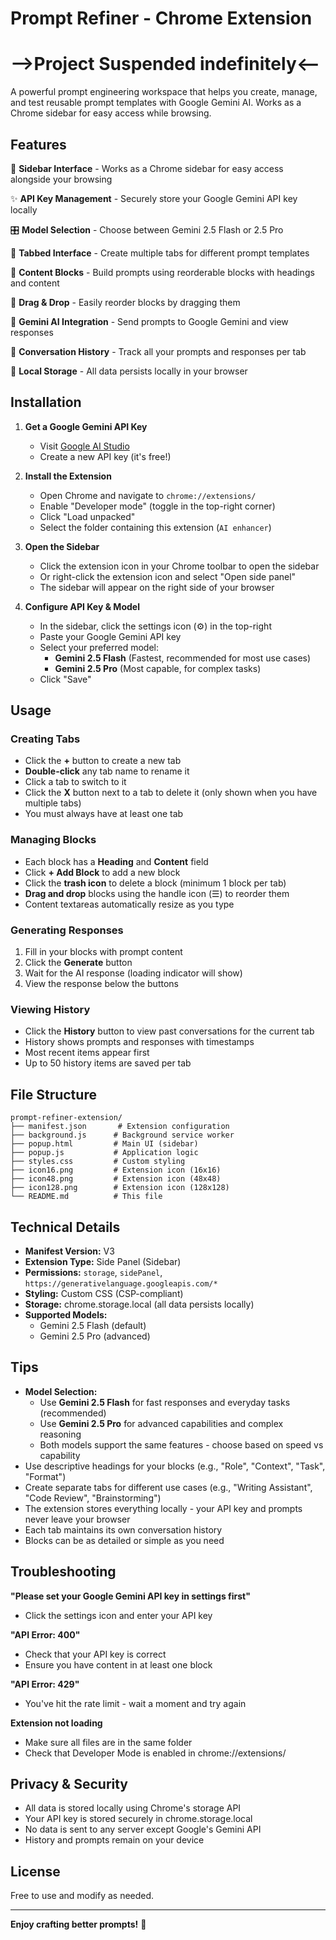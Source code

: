 # Prompt Refiner - Chrome Extension

# -->Project Suspended indefinitely<--


A powerful prompt engineering workspace that helps you create, manage, and test reusable prompt templates with Google Gemini AI. Works as a Chrome sidebar for easy access while browsing.

## Features

🎨 **Sidebar Interface** - Works as a Chrome sidebar for easy access alongside your browsing

✨ **API Key Management** - Securely store your Google Gemini API key locally

🎛️ **Model Selection** - Choose between Gemini 2.5 Flash or 2.5 Pro

📑 **Tabbed Interface** - Create multiple tabs for different prompt templates

🧩 **Content Blocks** - Build prompts using reorderable blocks with headings and content

🎯 **Drag & Drop** - Easily reorder blocks by dragging them

🤖 **Gemini AI Integration** - Send prompts to Google Gemini and view responses

📜 **Conversation History** - Track all your prompts and responses per tab

💾 **Local Storage** - All data persists locally in your browser

## Installation

1. **Get a Google Gemini API Key**
   - Visit [Google AI Studio](https://makersuite.google.com/app/apikey)
   - Create a new API key (it's free!)

2. **Install the Extension**
   - Open Chrome and navigate to `chrome://extensions/`
   - Enable "Developer mode" (toggle in the top-right corner)
   - Click "Load unpacked"
   - Select the folder containing this extension (`AI enhancer`)

3. **Open the Sidebar**
   - Click the extension icon in your Chrome toolbar to open the sidebar
   - Or right-click the extension icon and select "Open side panel"
   - The sidebar will appear on the right side of your browser

4. **Configure API Key & Model**
   - In the sidebar, click the settings icon (⚙️) in the top-right
   - Paste your Google Gemini API key
   - Select your preferred model:
     - **Gemini 2.5 Flash** (Fastest, recommended for most use cases)
     - **Gemini 2.5 Pro** (Most capable, for complex tasks)
   - Click "Save"

## Usage

### Creating Tabs
- Click the **+** button to create a new tab
- **Double-click** any tab name to rename it
- Click a tab to switch to it
- Click the **X** button next to a tab to delete it (only shown when you have multiple tabs)
- You must always have at least one tab

### Managing Blocks
- Each block has a **Heading** and **Content** field
- Click **+ Add Block** to add a new block
- Click the **trash icon** to delete a block (minimum 1 block per tab)
- **Drag and drop** blocks using the handle icon (☰) to reorder them
- Content textareas automatically resize as you type

### Generating Responses
1. Fill in your blocks with prompt content
2. Click the **Generate** button
3. Wait for the AI response (loading indicator will show)
4. View the response below the buttons

### Viewing History
- Click the **History** button to view past conversations for the current tab
- History shows prompts and responses with timestamps
- Most recent items appear first
- Up to 50 history items are saved per tab

## File Structure

```
prompt-refiner-extension/
├── manifest.json       # Extension configuration
├── background.js      # Background service worker
├── popup.html         # Main UI (sidebar)
├── popup.js           # Application logic
├── styles.css         # Custom styling
├── icon16.png         # Extension icon (16x16)
├── icon48.png         # Extension icon (48x48)
├── icon128.png        # Extension icon (128x128)
└── README.md          # This file
```

## Technical Details

- **Manifest Version:** V3
- **Extension Type:** Side Panel (Sidebar)
- **Permissions:** `storage`, `sidePanel`, `https://generativelanguage.googleapis.com/*`
- **Styling:** Custom CSS (CSP-compliant)
- **Storage:** chrome.storage.local (all data persists locally)
- **Supported Models:** 
  - Gemini 2.5 Flash (default)
  - Gemini 2.5 Pro (advanced)

## Tips

- **Model Selection:**
  - Use **Gemini 2.5 Flash** for fast responses and everyday tasks (recommended)
  - Use **Gemini 2.5 Pro** for advanced capabilities and complex reasoning
  - Both models support the same features - choose based on speed vs capability
- Use descriptive headings for your blocks (e.g., "Role", "Context", "Task", "Format")
- Create separate tabs for different use cases (e.g., "Writing Assistant", "Code Review", "Brainstorming")
- The extension stores everything locally - your API key and prompts never leave your browser
- Each tab maintains its own conversation history
- Blocks can be as detailed or simple as you need

## Troubleshooting

**"Please set your Google Gemini API key in settings first"**
- Click the settings icon and enter your API key

**"API Error: 400"**
- Check that your API key is correct
- Ensure you have content in at least one block

**"API Error: 429"**
- You've hit the rate limit - wait a moment and try again

**Extension not loading**
- Make sure all files are in the same folder
- Check that Developer Mode is enabled in chrome://extensions/

## Privacy & Security

- All data is stored locally using Chrome's storage API
- Your API key is stored securely in chrome.storage.local
- No data is sent to any server except Google's Gemini API
- History and prompts remain on your device

## License

Free to use and modify as needed.

---

**Enjoy crafting better prompts!** 🚀

